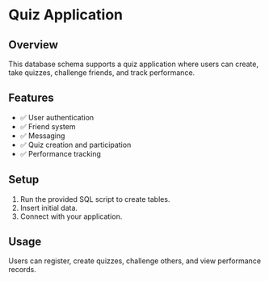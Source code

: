 # Quiz Application

## Overview
This database schema supports a quiz application where users can create, take quizzes, challenge friends, and track performance.

## Features
- ✅ User authentication
- ✅ Friend system
- ✅ Messaging
- ✅ Quiz creation and participation
- ✅ Performance tracking

## Setup
1. Run the provided SQL script to create tables.
2. Insert initial data.
3. Connect with your application.

## Usage
Users can register, create quizzes, challenge others, and view performance records.
